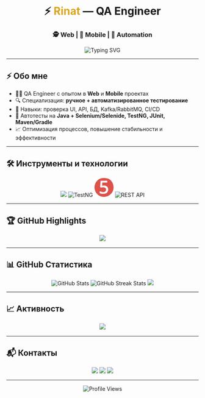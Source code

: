 <h1 align="center">
  ⚡ <span style="color:#DAA520;">Rinat</span> — QA Engineer  
</h1>

<h3 align="center">
  🕵️ Web | 📱 Mobile | 🤖 Automation  
</h3>

<p align="center">
  <img src="https://readme-typing-svg.herokuapp.com?font=Fira+Code&size=22&duration=3000&pause=500&color=DAA520&center=true&vCenter=true&width=650&lines=Testing+is+my+craft;Automation+is+my+weapon;Breaking+bugs+before+they+break+production" alt="Typing SVG" />
</p>

---

## ⚡ Обо мне  
- 🧑‍💻 QA Engineer с опытом в **Web** и **Mobile** проектах  
- 🔍 Специализация: **ручное + автоматизированное тестирование**  
- 🚀 Навыки: проверка UI, API, БД, Kafka/RabbitMQ, CI/CD  
- 🤖 Автотесты на **Java + Selenium/Selenide, TestNG, JUnit, Maven/Gradle**  
- 📈 Оптимизация процессов, повышение стабильности и эффективности  

---

## 🛠 Инструменты и технологии  

<div align="center">

<!-- Основные -->
<img src="https://skillicons.dev/icons?i=java,selenium,postman,git,linux,idea,maven,gradle,jira,postgres,bash,jenkins,swagger,kafka&perline=7" />

<!-- Дополнительно руками -->
<img src="https://raw.githubusercontent.com/devicons/devicon/master/icons/testng/testng-original.svg" width="50" height="50" alt="TestNG" />
<img src="https://raw.githubusercontent.com/devicons/devicon/master/icons/junit/junit-plain.svg" width="50" height="50" alt="JUnit" />
<img src="https://cdn.worldvectorlogo.com/logos/rest-api.svg" width="50" height="50" alt="REST API" />

</div>

---

## 🏆 GitHub Highlights  

<div align="center">
  <img src="https://github-profile-trophy.vercel.app/?username=RinatStr102&theme=onestar&no-frame=true&margin-w=5&margin-h=5" />
</div>

---

## 📊 GitHub Статистика  

<div align="center">
  <img src="https://github-readme-stats.vercel.app/api?username=RinatStr102&show_icons=true&theme=dark&title_color=DAA520&icon_color=DAA520&text_color=ffffff&bg_color=121212&hide_border=true" alt="GitHub Stats" />
  <img src="https://github-readme-streak-stats.herokuapp.com/?user=RinatStr102&theme=dark&ring=DAA520&fire=DAA520&currStreakLabel=DAA520&sideNums=ffffff&sideLabels=ffffff&dates=999&hide_border=true&background=121212" alt="GitHub Streak Stats" />
  <img src="https://github-readme-stats.vercel.app/api/top-langs/?username=RinatStr102&layout=compact&theme=dark&title_color=DAA520&text_color=ffffff&bg_color=121212&hide_border=true" />
</div>

---

## 📈 Активность  

<div align="center">
  <img src="https://github-readme-activity-graph.vercel.app/graph?username=RinatStr102&bg_color=121212&color=DAA520&line=DAA520&point=FFFFFF&hide_border=true" />
</div>

---

## 📬 Контакты  

<p align="center">
  <a href="https://t.me/yourusername"><img src="https://img.shields.io/badge/Telegram-2CA5E0?style=for-the-badge&logo=telegram&logoColor=white"/></a>
  <a href="https://linkedin.com/in/yourprofile"><img src="https://img.shields.io/badge/LinkedIn-0A66C2?style=for-the-badge&logo=linkedin&logoColor=white"/></a>
  <a href="mailto:yourname@gmail.com"><img src="https://img.shields.io/badge/Gmail-EA4335?style=for-the-badge&logo=gmail&logoColor=white"/></a>
</p>

---

<div align="center">
  <img src="https://komarev.com/ghpvc/?username=RinatStr102&style=for-the-badge&color=DAA520" alt="Profile Views" />
</div>
